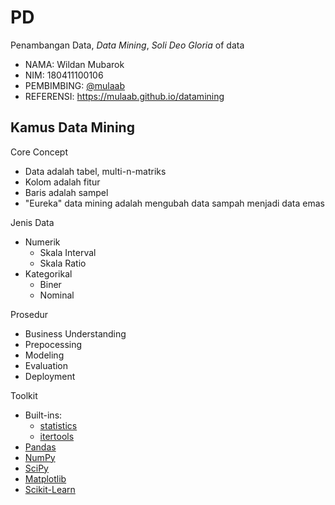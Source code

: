 # PD

Penambangan Data, *Data Mining*, *Soli Deo Gloria* of data

+ NAMA: Wildan Mubarok
+ NIM: 180411100106
+ PEMBIMBING: [@mulaab](https://github.com/mulaab)
+ REFERENSI: <https://mulaab.github.io/datamining>



## Kamus Data Mining

Core Concept

+ Data adalah tabel, multi-n-matriks
+ Kolom adalah fitur
+ Baris adalah sampel
+ "Eureka" data mining adalah mengubah data sampah menjadi data emas

Jenis Data

+ Numerik
  - Skala Interval
  - Skala Ratio
+ Kategorikal
  - Biner
  - Nominal

Prosedur

+ Business Understanding
+ Prepocessing
+ Modeling
+ Evaluation
+ Deployment

Toolkit

+ Built-ins: 
  - [statistics](https://docs.python.org/3/library/statistics.html)
  - [itertools](https://docs.python.org/3/library/itertools.html)
+ [Pandas](https://pandas.pydata.org)
+ [NumPy](https://numpy.org)
+ [SciPy](https://www.scipy.org)
+ [Matplotlib](https://matplotlib.org)
+ [Scikit-Learn](https://scikit-learn.org/stable/)
